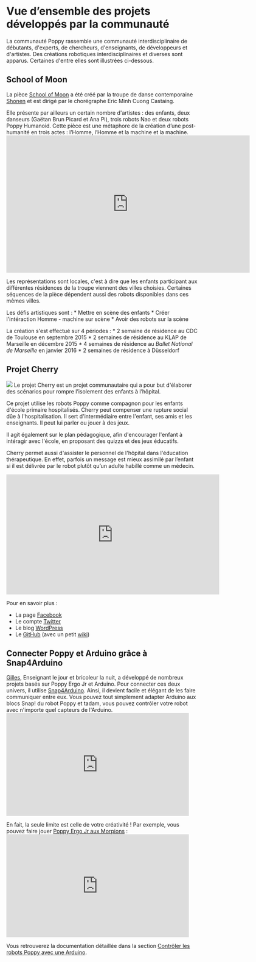 # Vue d’ensemble des projets développés par la communauté

La communauté Poppy rassemble une communauté interdisciplinaire de débutants, d'experts, de chercheurs, d'enseignants, de développeurs et d'artistes. Des créations robotiques interdisciplinaires et diverses sont apparus. Certaines d'entre elles sont illustrées ci-dessous.

## School of Moon

La pièce [School of Moon](http://shonen.info/schoolofmoon/) a été créé par la troupe de danse contemporaine [Shonen](http://shonen.info) et est dirigé par le chorégraphe Eric Minh Cuong Castaing.

Elle présente par ailleurs un certain nombre d'artistes : des enfants, deux danseurs (Gaëtan Brun Picard et Ana Pi), trois robots Nao et deux robots Poppy Humanoid. Cette pièce est une métaphore de la création d’une post-humanité en trois actes : l’Homme, l’Homme et la machine et la machine. <iframe src="https://player.vimeo.com/video/149653064" width="640" height="360" frameborder="0" webkitallowfullscreen mozallowfullscreen allowfullscreen mark="crwd-mark"></iframe> 

Les représentations sont locales, c'est à dire que les enfants participant aux différentes résidences de la troupe viennent des villes choisies. Certaines séquences de la pièce dépendent aussi des robots disponibles dans ces mêmes villes.

Les défis artistiques sont : * Mettre en scène des enfants * Créer l'intéraction Homme - machine sur scène * Avoir des robots sur la scène

La création s'est effectué sur 4 périodes : * 2 semaine de résidence au CDC de Toulouse en septembre 2015 * 2 semaines de résidence au KLAP de Marseille en décembre 2015 * 4 semaines de résidence au *Ballet National de Marseille* en janvier 2016 * 2 semaines de résidence à Düsseldorf

## Projet Cherry

![](https://forum.poppy-project.org/uploads/default/original/2X/3/33984972217cd45f473246b130f0001df33ffcfc.png) Le projet Cherry est un projet communautaire qui a pour but d'élaborer des scénarios pour rompre l’isolement des enfants à l’hôpital.

Ce projet utilise les robots Poppy comme compagnon pour les enfants d'école primaire hospitalisés. Cherry peut compenser une rupture social dûe à l'hospitalisation. Il sert d'intermédiaire entre l'enfant, ses amis et les enseignants. Il peut lui parler ou jouer à des jeux.

Il agit également sur le plan pédagogique, afin d'encourager l'enfant à intéragir avec l'école, en proposant des quizzs et des jeux éducatifs.

Cherry permet aussi d'assister le personnel de l'hôpital dans l'éducation thérapeutique. En effet, parfois un message est mieux assimilé par l’enfant si il est délivrée par le robot plutôt qu’un adulte habillé comme un médecin.

<div style="text-align: center;">
  <iframe width="560" height="315" src="https://www.youtube.com/embed/URB1kDDScfM" frameborder="0" allowfullscreen></iframe>
</div>

Pour en savoir plus :

* La page [Facebook](https://www.facebook.com/projetcherry/?ref=ts&fref=ts)
* Le compte [Twitter](https://twitter.com/projetcherry)
* Le blog [WordPress](https://projetcherry.wordpress.com/)
* Le [GitHub](https://github.com/Cherry-project) (avec un petit [wiki](https://github.com/Cherry-project/cherry-software/wiki))

## Connecter Poppy et Arduino grâce à Snap4Arduino

[Gilles](https://forum.poppy-project.org/users/gilles_lassus/), Enseignant le jour et bricoleur la nuit, a développé de nombreux projets basés sur Poppy Ergo Jr et Arduino. Pour connecter ces deux univers, il utilise [Snap4Arduino](http://s4a.cat/snap/). Ainsi, il devient facile et élégant de les faire communiquer entre eux. Vous pouvez tout simplement adapter Arduino aux blocs Snap! du robot Poppy et tadam, vous pouvez contrôler votre robot avec n'importe quel capteurs de l'Arduino. <iframe width="480" height="270" src="https://www.youtube.com/embed/FGKFoUICByE" frameborder="0" allowfullscreen mark="crwd-mark"></iframe> 

En fait, la seule limite est celle de votre créativité ! Par exemple, vous pouvez faire jouer [Poppy Ergo Jr aux Morpions](https://www.youtube.com/embed/usDAgvcEXJA) : <iframe width="480" height="270" src="https://www.youtube.com/embed/usDAgvcEXJA" frameborder="0" allowfullscreen mark="crwd-mark"></iframe> 

Vous retrouverez la documentation détaillée dans la section [Contrôler les robots Poppy avec une Arduino](#contrôler-poppy-avec-un-arduino-via-snap4arduino).